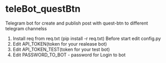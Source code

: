# teleBot_questBtn
Telegram bot for create and publish post with quest-btn to different telegram channelss


1. Install req from req.txt (pip install -r req.txt)
Before start edit config.py
2. Edit API_TOKEN(token for your realease bot)
3. Edit API_TOKEN_TEST(token for your test bot)
4. Edit PASSWORD_TO_BOT - password for Login to bot

